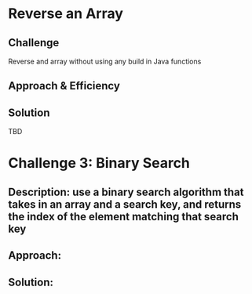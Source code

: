 # Reverse an Array


## Challenge
Reverse and array without using any build in Java functions

## Approach & Efficiency


## Solution
TBD

# Challenge 3: Binary Search

## Description: use a binary search algorithm that takes in an array and a search key, and returns the index of the element matching that search key

## Approach: 

## Solution: 


